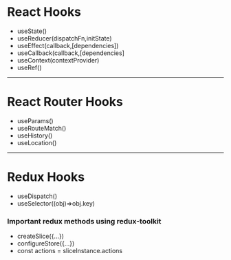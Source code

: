 <h1> React Hooks</h1>

<ul>
  <li>useState()</li>
  <li>useReducer(dispatchFn,initState)</li>
  <li>useEffect(callback,[dependencies])</li>
  <li>useCallback(callback,[dependencies]</li>
  <li>useContext(contextProvider)</li>
  <li>useRef()</li>
 </ul>

<hr/>


<h1>React Router Hooks</h1>

<ul>
  <li>useParams()</li>
  <li>useRouteMatch()</li>
  <li>useHistory()</li>
  <li>useLocation()</li>
 </ul>

<hr/>

<h1>Redux Hooks</h1>

<ul>
  <li>useDispatch()</li>
  <li>useSelector((obj)=>obj.key)</li>
</ul>


<h3> Important redux methods using redux-toolkit</h3>

<ul>
  <li>createSlice({...})</li>
  <li>configureStore({...})</li>
  <li>const actions = sliceInstance.actions</li>
</ul>
